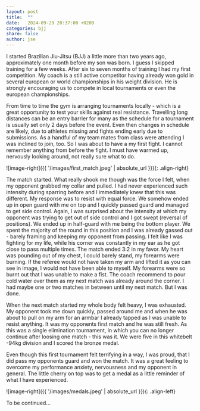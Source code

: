 ```yaml
---
layout: post
title:  ""
date:   2024-09-29 20:37:00 +0200
categories: bjj
share: false
author: jse
---
```


I started Brazilian Jiu-Jitsu (BJJ) a little more than two years ago, approximately one month before my son was born. I guess I skipped training for a few weeks. After six to seven months of training I had my first competition. My coach is a still active competitor having already won gold in several european or world championships in his weight division. He is strongly encouraging us to compete in local tournaments or even the european championships.

From time to time the gym is arranging tournaments locally - which is a great opportunity to test your skills against real resistance. Travelling long distances can be an entry barrier for many as the schedule for a tournament is usually set only 2 days before the event. Even then changes in schedule are likely, due to athletes missing and fights ending early due to submissions. As a handful of my team mates from class were attending I was inclined to join, too. So I was about to have a my first fight.
I cannot remember anything from before the fight. I must have warmed up, nervously looking around, not really sure what to do.

![image-right]({{ '/images/first_match.jpeg' | absolute_url }}){: .align-right}

The match started. What really shook me though was the force I felt, when my opponent grabbed my collar and pulled. I had never experienced such intensity during sparring before and I immediately knew that this was different. My response was to resist with equal force. We somehow ended up in open guard with me on top and I quickly passed guard and managed to get side control.
Again, I was surprised about the intensity at which my opponent was trying to get out of side control and I got swept (reversal of positions). We ended up in half-guard with me being the bottom player. We spent the majority of the round in this position and I was already gassed out - barely framing and keeping my opponent from passing. I felt like I was fighting for my life, while his corner was constantly in my ear as he got close to pass multiple times. The match ended 3:2 in my favor. My heart was pounding out of my chest, I could barely stand, my forearms were burning. If the referee would not have taken my arm and lifted it as you can see in image, I would not have been able to myself. My forearms were so burnt out that I was unable to make a fist. The coach recommend to pour cold water over them as my next match was already around the corner. I had maybe one or two matches in between until my next match. But I was done.

When the next match started my whole body felt heavy, I was exhausted. My opponent took me down quickly, passed around me and when he was about to pull on my arm for an armbar I already tapped as I was unable to resist anything. It was my opponents first match and he was still fresh. As this was a single elimination tournament, in which you can no longer continue after loosing one match - this was it. We were five in this whitebelt -94kg division and I scored the bronze medal.

Even though this first tournament felt terrifying in a way, I was proud, that I did pass my opponents guard and won the match. It was a great feeling to overcome my performance anxiety, nervousness and my opponent in general. The little cherry on top was to get a medal as a little reminder of what I have experienced.

![image-right]({{ '/images/medals.jpeg' | absolute_url }}){: .align-left}

To be continued...